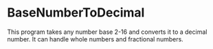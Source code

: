 # BaseNumberToDecimal

This program takes any number base 2-16 and converts it to a decimal number.
It can handle whole numbers and fractional numbers.

